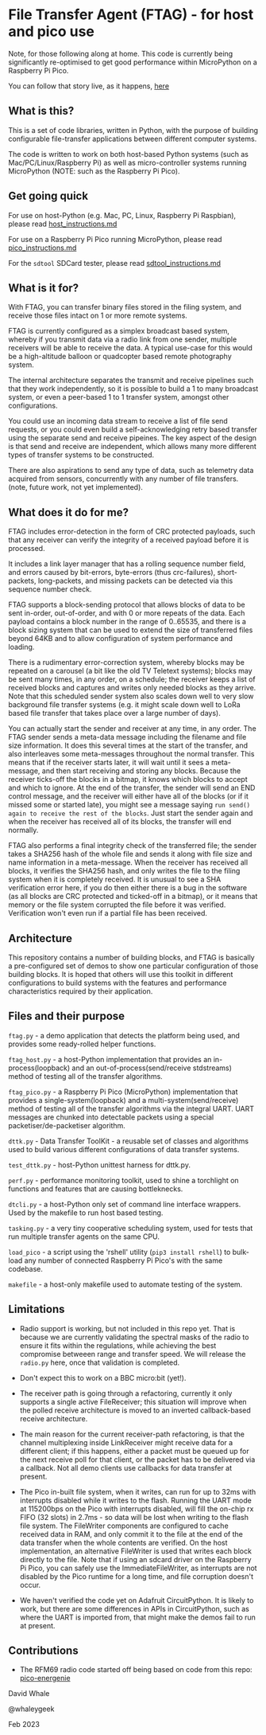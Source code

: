 # File Transfer Agent (FTAG) - for host and pico use

Note, for those following along at home. This code is currently being significantly
re-optimised to get good performance within MicroPython on a Raspberry Pi Pico.

You can follow that story live, as it happens, [here](performance.md)

## What is this?

This is a set of code libraries, written in Python, with the purpose of
building configurable file-transfer applications between different computer systems.

The code is written to work on both host-based Python systems 
(such as Mac/PC/Linux/Raspberry Pi) as well as micro-controller systems running 
MicroPython (NOTE: such as the Raspberry Pi Pico).

## Get going quick

For use on host-Python (e.g. Mac, PC, Linux, Raspberry Pi Raspbian),
please read [host_instructions.md](./host_instructions.md)

For use on a Raspberry Pi Pico running MicroPython,
please read [pico_instructions.md](./pico_instructions.md)

For the ```sdtool``` SDCard tester,
please read [sdtool_instructions.md](./sdtool_instructions.md)

## What is it for?

With FTAG, you can transfer binary files stored in the filing system,
and receive those files intact on 1 or more remote systems.

FTAG is currently configured as a simplex broadcast based system, 
whereby if you transmit data via a radio link from one sender, multiple
receivers will be able to receive the data. A typical use-case for this would
be a high-altitude balloon or quadcopter based remote photography system.

The internal architecture separates the transmit and receive pipelines such
that they work independently, so it is possible to build a 1 to many broadcast
system, or even a peer-based 1 to 1 transfer system, amongst other 
configurations.

You could use an incoming data stream to receive a list of file send requests,
or you could even build a self-acknowledging retry based transfer using the
separate send and receive pipeines. The key aspect of the design is that
send and receive are independent, which allows many more different types
of transfer systems to be constructed.

There are also aspirations to send any type of data, such as telemetry data
acquired from sensors, concurrently with any number of file transfers.
(note, future work, not yet implemented).


## What does it do for me?

FTAG includes error-detection in the form of CRC protected payloads, such that
any receiver can verify the integrity of a received payload before it is 
processed.

It includes a link layer manager that has a rolling sequence number field, and
errors caused by bit-errors, byte-errors (thus crc-failures), short-packets,
long-packets, and missing packets can be detected via this sequence number
check.

FTAG supports a block-sending protocol that allows blocks of data to be sent
in-order, out-of-order, and with 0 or more repeats of the data. Each payload
contains a block number in the range of 0..65535, and there is a block sizing
system that can be used to extend the size of transferred files beyond 64KB
and to allow configuration of system performance and loading.

There is a rudimentary error-correction system, whereby blocks may be repeated
on a carousel (a bit like the old TV Teletext systems); blocks may be sent
many times, in any order, on a schedule; the receiver keeps a list of received
blocks and captures and writes only needed blocks as they arrive. Note that
this scheduled sender system also scales down well to very slow background
file transfer systems (e.g. it might scale down well to LoRa based file
transfer that takes place over a large number of days).

You can actually start the sender and receiver at any time, in any order.
The FTAG sender sends a meta-data message including the filename and
file size information. It does this several times at the start of the 
transfer, and also interleaves some meta-messages throughout the normal
transfer. This means that if the receiver starts later, it will wait until
it sees a meta-message, and then start receiving and storing any blocks.
Because the receiver ticks-off the blocks in a bitmap, it knows which blocks
to accept and which to ignore. At the end of the transfer, the sender will
send an END control message, and the receiver will either have all of the
blocks (or if it missed some or started late), you might see a message saying
```run send() again to receive the rest of the blocks```. Just start the sender
again and when the receiver has received all of its blocks, the transfer will
end normally.

FTAG also performs a final integrity check of the transferred file; the 
sender takes a SHA256 hash of the whole file and sends it along with file
size and name information in a meta-message. When the receiver has received
all blocks, it verifies the SHA256 hash, and only writes the file to the
filing system when it is completely received. It is unusual to see a SHA
verification error here, if you do then either there is a bug in the software
(as all blocks are CRC protected and ticked-off in a bitmap), or it means
that memory or the file system corrupted the file before it was verified.
Verification won't even run if a partial file has been received.


## Architecture

This repository contains a number of building blocks, and FTAG is basically
a pre-configured set of demos to show one particular configuration of those
building blocks. It is hoped that others will use this toolkit in different
configurations to build systems with the features and performance 
characteristics required by their application.

## Files and their purpose

```ftag.py``` - a demo application that detects the platform being used, and 
provides some ready-rolled helper functions.

```ftag_host.py``` - a host-Python implementation that provides an 
in-process(loopback) and an out-of-process(send/receive stdstreams) method of 
testing all of the transfer algorithms.

```ftag_pico.py``` - a Raspberry Pi Pico (MicroPython) implementation that 
provides a single-system(loopback) and a multi-system(send/receive) method of 
testing all of the transfer algorithms via the integral UART. UART messages
are chunked into detectable packets using a special packetiser/de-packetiser
algorithm.

```dttk.py``` - Data Transfer ToolKit - a reusable set of classes and algorithms
used to build various different configurations of data transfer systems.

```test_dttk.py``` - host-Python unittest harness for dttk.py.

```perf.py``` - performance monitoring toolkit, used to shine a torchlight on
functions and features that are causing bottleknecks.

```dtcli.py``` - a host-Python only set of command line interface wrappers.
Used by the makefile to run host based testing.

```tasking.py``` - a very tiny cooperative scheduling system, used for tests
that run multiple transfer agents on the same CPU.

```load_pico``` - a script using the 'rshell' utility (```pip3 install rshell```)
to bulk-load any number of connected Raspberry Pi Pico's with the same
codebase.

```makefile``` - a host-only makefile used to automate testing of the system.


## Limitations

* Radio support is working, but not included in this repo yet.
That is because we are currently validating the spectral masks of the radio
to ensure it fits within the regulations, while achieving the best compromise
betweeen range and transfer speed. We will release the ```radio.py``` here, once
that validation is completed.

* Don't expect this to work on a BBC micro:bit (yet!).

* The receiver path is going through a refactoring, currently it only supports
a single active FileReceiver; this situation will improve when the polled
receive architecture is moved to an inverted callback-based receive 
architecture.

* The main reason for the current receiver-path refactoring, is that the channel 
multiplexing inside LinkReceiver might receive data for a different client; if 
this happens, either a packet must be queued up for the next receive poll for 
that client, or the packet has to be delivered via a callback. Not all demo 
clients use callbacks for data transfer at present.

* The Pico in-built file system, when it writes, can run for up to 32ms
with interrupts disabled while it writes to the flash. Running the UART mode
at 115200bps on the Pico with interrupts disabled, will fill the on-chip
rx FIFO (32 slots) in 2.7ms - so data will be lost when writing to the flash
file system.  The FileWriter components are configured to cache received
data in RAM, and only commit it to the file at the end of the data transfer
when the whole contents are verified. On the host implementation, an alternative
FileWriter is used that writes each block directly to the file. Note that if
using an sdcard driver on the Raspberry Pi Pico, you can safely use the
ImmediateFileWriter, as interrupts are not disabled by the Pico runtime for
a long time, and file corruption doesn't occur.

* We haven't verified the code yet on Adafruit CircuitPython. It is likely to
work, but there are some differences in APIs in CircuitPython, such as where
the UART is imported from, that might make the demos fail to run at present.

## Contributions

* The RFM69 radio code started off being based on code from this repo:
[pico-energenie](https://github.com/thinking-binaries/pico-energenie)

David Whale

@whaleygeek

Feb 2023
